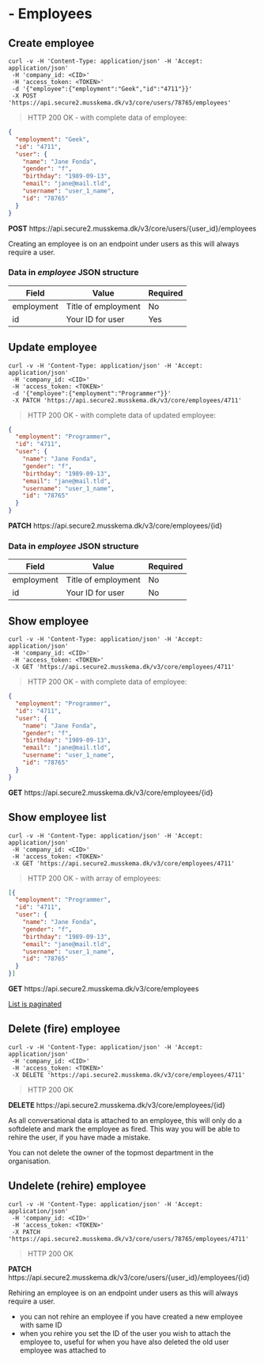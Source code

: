 # - Employees

## Create employee

```shell
curl -v -H 'Content-Type: application/json' -H 'Accept: application/json'
 -H 'company_id: <CID>'
 -H 'access_token: <TOKEN>'
 -d '{"employee":{"employment":"Geek","id":"4711"}}'
 -X POST 'https://api.secure2.musskema.dk/v3/core/users/78765/employees'
```

> HTTP 200 OK - with complete data of employee:

```json
{
  "employment": "Geek",
  "id": "4711",
  "user": {
    "name": "Jane Fonda",
    "gender": "f",
    "birthday": "1989-09-13",
    "email": "jane@mail.tld",
    "username": "user_1_name",
    "id": "78765"
  }
}
```

<aside class="notice">
<b>POST</b> https://api.secure2.musskema.dk/v3/core/users/{user_id}/employees
</aside>

Creating an employee is on an endpoint under users as this will always require a user.

### Data in _employee_ JSON structure

Field | Value | Required
------|-------|---------
employment | Title of employment | No
id | Your ID for user | Yes  

## Update employee

```shell
curl -v -H 'Content-Type: application/json' -H 'Accept: application/json'
 -H 'company_id: <CID>'
 -H 'access_token: <TOKEN>'
 -d '{"employee":{"employment":"Programmer"}}'
 -X PATCH 'https://api.secure2.musskema.dk/v3/core/employees/4711'
```

> HTTP 200 OK - with complete data of updated employee:

```json
{
  "employment": "Programmer",
  "id": "4711",
  "user": {
    "name": "Jane Fonda",
    "gender": "f",
    "birthday": "1989-09-13",
    "email": "jane@mail.tld",
    "username": "user_1_name",
    "id": "78765"
  }
}
```

<aside class="notice">
<b>PATCH</b> https://api.secure2.musskema.dk/v3/core/employees/{id}
</aside>

### Data in _employee_ JSON structure

Field | Value | Required
------|-------|---------
employment | Title of employment | No
id | Your ID for user | No  

## Show employee

```shell
curl -v -H 'Content-Type: application/json' -H 'Accept: application/json'
 -H 'company_id: <CID>'
 -H 'access_token: <TOKEN>'
 -X GET 'https://api.secure2.musskema.dk/v3/core/employees/4711'
```

> HTTP 200 OK - with complete data of employee:

```json
{
  "employment": "Programmer",
  "id": "4711",
  "user": {
    "name": "Jane Fonda",
    "gender": "f",
    "birthday": "1989-09-13",
    "email": "jane@mail.tld",
    "username": "user_1_name",
    "id": "78765"
  }
}
```

<aside class="notice">
<b>GET</b> https://api.secure2.musskema.dk/v3/core/employees/{id}
</aside>

## Show employee list

```shell
curl -v -H 'Content-Type: application/json' -H 'Accept: application/json'
 -H 'company_id: <CID>'
 -H 'access_token: <TOKEN>'
 -X GET 'https://api.secure2.musskema.dk/v3/core/employees/4711'
```

> HTTP 200 OK - with array of employees:

```json
[{
  "employment": "Programmer",
  "id": "4711",
  "user": {
    "name": "Jane Fonda",
    "gender": "f",
    "birthday": "1989-09-13",
    "email": "jane@mail.tld",
    "username": "user_1_name",
    "id": "78765"
  }
}]
```

<aside class="notice">
<b>GET</b> https://api.secure2.musskema.dk/v3/core/employees
</aside>

[List is paginated](#pagination)

## Delete (fire) employee

```shell
curl -v -H 'Content-Type: application/json' -H 'Accept: application/json'
 -H 'company_id: <CID>'
 -H 'access_token: <TOKEN>'
 -X DELETE 'https://api.secure2.musskema.dk/v3/core/employees/4711'
```

> HTTP 200 OK

<aside class="notice">
<b>DELETE</b> https://api.secure2.musskema.dk/v3/core/employees/{id}
</aside>

As all conversational data is attached to an employee, this will only do a softdelete and mark the employee as fired. This way you will be able to rehire the user, if you have made a mistake.

You can not delete the owner of the topmost department in the organisation.

## Undelete (rehire) employee

```shell
curl -v -H 'Content-Type: application/json' -H 'Accept: application/json'
 -H 'company_id: <CID>'
 -H 'access_token: <TOKEN>'
 -X PATCH 'https://api.secure2.musskema.dk/v3/core/users/78765/employees/4711'
```

> HTTP 200 OK

<aside class="notice">
<b>PATCH</b> https://api.secure2.musskema.dk/v3/core/users/{user_id}/employees/{id}
</aside>

Rehiring an employee is on an endpoint under users as this will always require a user.

 - you can not rehire an employee if you have created a new employee with same ID
 - when you rehire you set the ID of the user you wish to attach the employee to, useful for when you have also deleted the old user employee was attached to